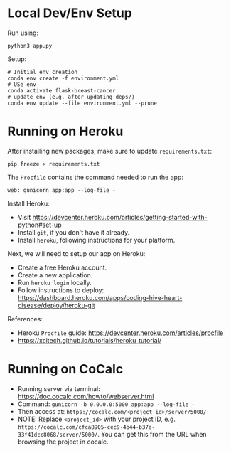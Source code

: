 
# Local Dev/Env Setup

Run using:

    python3 app.py

Setup:

    # Initial env creation
    conda env create -f environment.yml
    # USe env
    conda activate flask-breast-cancer
    # update env (e.g. after updating deps?)
    conda env update --file environment.yml --prune


# Running on Heroku

After installing new packages, make sure to update `requirements.txt`:

    pip freeze > requirements.txt

The `Procfile` contains the command needed to run the app:

    web: gunicorn app:app --log-file -

Install Heroku:

* Visit https://devcenter.heroku.com/articles/getting-started-with-python#set-up
* Install `git`, if you don't have it already.
* Install `heroku`, following instructions for your platform.

Next, we will need to setup our app on Heroku:

* Create a free Heroku account.
* Create a new application.
* Run `heroku login` locally.
* Follow instructions to deploy: https://dashboard.heroku.com/apps/coding-hive-heart-disease/deploy/heroku-git

References:

* Heroku `Procfile` guide: https://devcenter.heroku.com/articles/procfile
* https://xcitech.github.io/tutorials/heroku_tutorial/

# Running on CoCalc

* Running server via terminal: https://doc.cocalc.com/howto/webserver.html
* Command: `gunicorn -b 0.0.0.0:5000 app:app --log-file -`
* Then access at: `https://cocalc.com/<project_id>/server/5000/`
* NOTE: Replace `<project_id>` with your project ID, e.g. `https://cocalc.com/cfca8905-cec9-4b44-b37e-33f41dcc8068/server/5000/`. You can get this from the URL when browsing the project in cocalc.



